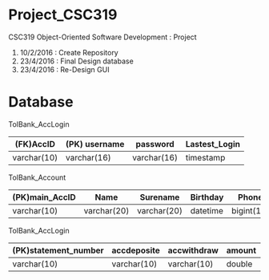 Project_CSC319
=====

CSC319 Object-Oriented Software Development : Project 

1. 10/2/2016 : Create Repository 
2. 23/4/2016 : Final Design database
3. 23/4/2016 : Re-Design GUI



Database
======

ToIBank_AccLogin

(FK)AccID |(PK) username |password  |Lastest_Login|
---|---|---|---|
varchar(10)|varchar(16)|varchar(16)|timestamp|

ToIBank_Account

(PK)main_AccID |Name |Surename |Birthday |Phone |Email |Date_Register	|Balance |Currency |
---|---|---|---|---|---|---|---|---|
varchar(10)|varchar(20)|varchar(20)|datetime|bigint(10)|varchar(20)|timestamp|double|varchar(3)|

ToIBank_AccLogin

(PK)statement_number |accdeposite |	accwithdraw |amount |accde_balance |accwi_balance |time |
---|---|---|---|---|---|---|
varchar(10)|varchar(10)|varchar(10)|double|double|double|timestamp|

